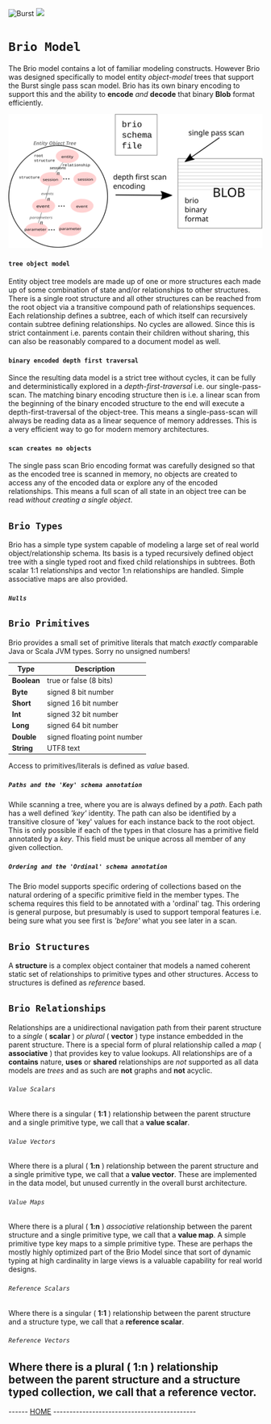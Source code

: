 ![Burst](../../../../../../../..//../doc/burst_small.png "")
![](../../../../../../../../doc/brio_small.png "")

# `Brio Model`
The Brio model contains a lot of familiar modeling constructs.
However Brio was designed specifically 
to model entity _object-model_ trees that support the
Burst single pass scan model. Brio has its own binary encoding
to support this and the ability to **encode** _and_ **decode** that binary
**Blob** format efficiently.

![tree model](tree_model.svg "")

#### `tree object model`

Entity object tree models are made up of one or more structures each made up of
some combination of state and/or relationships to other structures.
There is a single root structure and all other structures
can be reached from the root object via a transitive compound path of
relationships sequences. 
Each relationship
defines a subtree, each of which itself can recursively
contain subtree defining relationships. No cycles are allowed. 
Since this is strict containment i.e. parents contain their children
without sharing, this can also be reasonably compared to a document model as well.

#### `binary encoded depth first traversal`
Since the resulting data model is a strict tree without cycles,
it can be fully and deterministically
explored in a _depth-first-traversal_ i.e. our single-pass-scan. The matching
binary encoding structure then is  i.e. a linear scan from the beginning
of the binary encoded structure to the end will execute a depth-first-traversal
of the object-tree. This means a single-pass-scan will always be reading
data as a linear sequence of memory addresses. This is a very efficient way
to go for modern memory architectures.

#### `scan creates no objects`
The single pass scan Brio encoding format was carefully designed
so that as the encoded tree is
scanned in memory, no objects are created to access any of the encoded data
or explore any of the encoded relationships. 
This means a full scan of all state in an object tree can be
read _without creating a single object_.

## `Brio Types`
Brio has a simple type system capable of modeling a large set of real world object/relationship schema.
Its basis is a typed recursively defined object tree with a single typed root and fixed child relationships
in subtrees. Both scalar 1:1 relationships and vector 1:n relationships are handled.
Simple associative maps are also provided.

##### `Nulls`

## `Brio Primitives`
Brio provides a small set of primitive literals that match *exactly*
comparable Java or Scala JVM types. Sorry no unsigned numbers!

| Type | Description |
|---|---|
| __Boolean__ | true or false (8 bits) |
|  __Byte__ | signed 8 bit number|
| __Short__ | signed 16 bit number|
| __Int__ | signed 32 bit number|
| __Long__ | signed 64 bit number|
| __Double__ | signed floating point number|
| __String__ | UTF8 text|


Access to primitives/literals is defined as *value* based.
##### `Paths and the 'Key' schema annotation`
While scanning a tree, where you are is always defined by a _path_. Each path has a well defined _'key'_ identity. The
path can also be identified by a transitive closure of 'key' values for each instance back to the root object. This
is only possible if each of the types in that closure has a primitive field annotated by a _key_. This field must be
unique across all member of any given collection.

##### `Ordering and the 'Ordinal' schema annotation`
The Brio model supports specific ordering of collections based on the natural ordering of a specific primitive field
in the member types. The schema requires this field to be annotated with a 'ordinal' tag. This ordering is general
purpose, but presumably is used to support temporal features i.e. being sure what you see first is _'before'_ what
you see later in a scan.



## `Brio Structures`
A **structure** is a  complex object container that models a named coherent static set of relationships to
primitive types and other structures. Access to structures is defined as *reference* based.

## `Brio Relationships`
Relationships are a unidirectional navigation path from their parent structure to a *single* ( **scalar** ) or
*plural* ( **vector** ) type instance embedded in the parent structure.
There is a special form of plural relationship called a *map* ( **associative** ) that provides key to value lookups.
All relationships are of a **contains** nature, **uses** or **shared** relationships are *not* supported as all
data models are *trees* and as such are **not** graphs and **not** acyclic.

###### `Value Scalars`
Where there is a singular ( **1:1** )  relationship between the parent structure and a single primitive type, we call
that a **value scalar**.

###### `Value Vectors`
Where there is a plural ( **1:n** ) relationship between the parent structure and a single primitive type, we call
that a **value vector**. These are implemented in the data model, but unused currently in the overall burst architecture.

###### `Value Maps`
Where there is a plural ( **1:n** ) *associative* relationship between the parent structure and a single primitive type, we call
that a **value map**. A simple primitive type key maps to a simple primitive type. These are perhaps the mostly
highly optimized part of the Brio Model since that sort of
dynamic typing at high cardinality in large views is a valuable capability for real world designs.

###### `Reference Scalars`
Where there is a singular ( **1:1** )  relationship between the parent structure and a structure type, we call
that a **reference scalar**.

###### `Reference Vectors`
Where there is a plural ( **1:n** ) relationship between the parent structure and a structure typed collection,
we call that a **reference vector**.   
---
------ [HOME](../../../../../../../../../readme.md) -------------------------------------------- 
